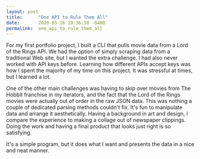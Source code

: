 ```yaml
---
layout: post
title:      "One API to Rule Them All"
date:       2020-05-16 19:36:38 -0400
permalink:  one_api_to_rule_them_all
---
```



For my first portfolio project, I built a CLI that pulls movie data from a Lord of the Rings API. We had the option of simply scraping data from a traditional Web site, but I wanted the extra challenge. I had also never worked with API keys before. Learning how different APIs accept keys was how I spent the majority of my time on this project. It was stressful at times, but I learned a lot.

One of the other main challenges was having to skip over movies from The Hobbit franchise in my iterators, and the fact that the Lord of the Rings movies were actually out of order in the raw JSON data. This was nothing a couple of dedicated parsing methods couldn't fix. It's fun to manipulate data and arrange it aesthetically. Having a background in art and design, I compare the experience to making a collage out of newspaper clippings. Doing the work and having a final product that looks just right is so satisfying.

It's a simple program, but it does what I want and presents the data in a nice and neat manner.
